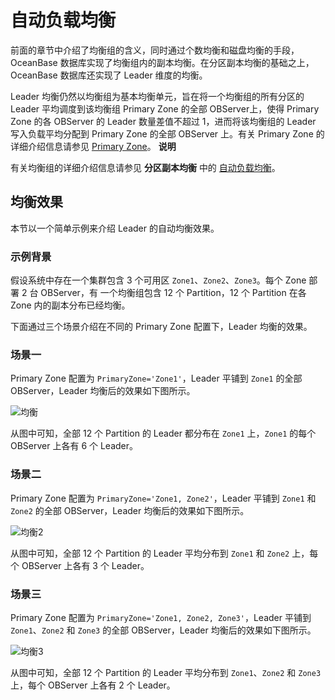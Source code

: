 # 自动负载均衡

前面的章节中介绍了均衡组的含义，同时通过个数均衡和磁盘均衡的手段，OceanBase 数据库实现了均衡组内的副本均衡。在分区副本均衡的基础之上，OceanBase 数据库还实现了 Leader 维度的均衡。

Leader 均衡仍然以均衡组为基本均衡单元，旨在将一个均衡组的所有分区的 Leader 平均调度到该均衡组 Primary Zone 的全部 OBServer上，使得 Primary Zone 的各 OBServer 的 Leader 数量差值不超过 1，进而将该均衡组的 Leader 写入负载平均分配到 Primary Zone 的全部 OBServer 上。有关 Primary Zone 的详细介绍信息请参见 [Primary Zone](../2.leader-equalization/2.primary-zone.md)。
**说明**

有关均衡组的详细介绍信息请参见 **分区副本均衡** 中的 [自动负载均衡](../1.partition-copy-balancing/1.automatic-load-balancing.md)。

## 均衡效果

本节以一个简单示例来介绍 Leader 的自动均衡效果。

### 示例背景

假设系统中存在一个集群包含 3 个可用区 `Zone1`、`Zone2`、`Zone3`。每个 Zone 部署 2 台 OBServer，有 一个均衡组包含 12 个 Partition，12 个 Partition 在各 Zone 内的副本分布已经均衡。

下面通过三个场景介绍在不同的 Primary Zone 配置下，Leader 均衡的效果。

### 场景一

Primary Zone 配置为 `PrimaryZone='Zone1'`，Leader 平铺到 `Zone1` 的全部 OBServer，Leader 均衡后的效果如下图所示。

![均衡](https://help-static-aliyun-doc.aliyuncs.com/assets/img/zh-CN/7363623461/p351389.jpg)

从图中可知，全部 12 个 Partition 的 Leader 都分布在 `Zone1` 上，`Zone1` 的每个 OBServer 上各有 6 个 Leader。

### 场景二

Primary Zone 配置为 `PrimaryZone='Zone1, Zone2'`，Leader 平铺到 `Zone1` 和 `Zone2` 的全部 OBServer，Leader 均衡后的效果如下图所示。

![均衡2](https://help-static-aliyun-doc.aliyuncs.com/assets/img/zh-CN/7363623461/p351390.jpg)

从图中可知，全部 12 个 Partition 的 Leader 平均分布到 `Zone1` 和 `Zone2` 上，每个 OBServer 上各有 3 个 Leader。

### 场景三

Primary Zone 配置为 `PrimaryZone='Zone1, Zone2, Zone3'`，Leader 平铺到 `Zone1`、`Zone2` 和 `Zone3` 的全部 OBServer，Leader 均衡后的效果如下图所示。

![均衡3](https://help-static-aliyun-doc.aliyuncs.com/assets/img/zh-CN/7363623461/p351391.jpg)

从图中可知，全部 12 个 Partition 的 Leader 平均分布到 `Zone1`、`Zone2` 和 `Zone3`上，每个 OBServer 上各有 2 个 Leader。
